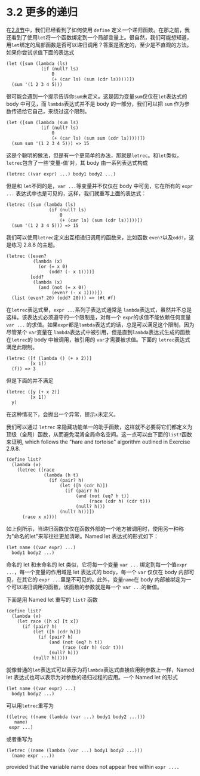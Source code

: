 # 3.2 更多的递归

在[2.8节](../chapter02/2-8.md)中，我们已经看到了如何使用 `define` 定义一个递归函数。在那之前，我还看到了使用`let`将一个函数绑定到一个局部变量上。很自然，我们可能想知道，用`let`绑定的局部函数是否可以递归调用？答案是否定的，至少是不直观的方法。如果你尝试求值下面的表达式

```
(let ([sum (lambda (ls)
             (if (null? ls)
                 0
                 (+ (car ls) (sum (cdr ls)))))])
  (sum '(1 2 3 4 5)))
```

很可能会遇到一个提示告诉你`sum`未定义。这是因为变量`sum`仅仅在`let`表达式的 body 中可见，而 `lambda`表达式并不是 body 的一部分，我们可以把 `sum` 作为参数传递给它自己，来绕过这个限制。

```
(let ([sum (lambda (sum ls)
             (if (null? ls)
                 0
                 (+ (car ls) (sum sum (cdr ls)))))])
  (sum sum '(1 2 3 4 5))) => 15 
```

这是个聪明的做法，但是有一个更简单的办法，那就是`letrec`。和`let`类似，`letrec`包含了一些'变量-值'对，其 body 由一系列表达式构成

```
(letrec ((var expr) ...) body1 body2 ...)
```

但是和 `let`不同的是，`var ...`等变量并不仅仅在 body 中可见，它在所有的 `expr ...` 表达式中也是可见的，这样，我们就重写上面的表达式：

```
(letrec ([sum (lambda (ls)
                (if (null? ls)
                    0
                    (+ (car ls) (sum (cdr ls)))))])
  (sum '(1 2 3 4 5))) => 15
```

我们可以使用`letrec`定义出互相递归调用的函数来，比如函数 `even?`以及`odd?`，这是练习 2.8.6 的主题。

```
(letrec ([even?
          (lambda (x)
            (or (= x 0)
                (odd? (- x 1))))]
         [odd?
          (lambda (x)
            (and (not (= x 0))
                 (even? (- x 1))))])
  (list (even? 20) (odd? 20))) => (#t #f)
```

在`letrec`表达式里，`expr ...`系列子表达式通常是 `lambda`表达式，虽然并不总是这样。该表达式必须遵守的一个限制是，对每一个 `expr`的求值不能依赖任何变量 `var ...` 的求值。如果`expr`都是`lambda`表达式的话，总是可以满足这个限制，因为尽管某个 `var`变量在 `lambda`表达式中被引用，但是直到`lambda`表达式生成的函数在`letrec`的 body 中被调用，被引用的 `var`才需要被求值。下面的 `letrec`表达式满足此限制。

```
(letrec ([f (lambda () (+ x 2))]
         [x 1])
  (f)) => 3
```

但是下面的并不满足

```
(letrec ([y (+ x 2)]
         [x 1])
  y)
```

在这种情况下，会抛出一个异常，提示`x`未定义。

我们可以通过 `letrec` 来隐藏功能单一的助手函数，这样就不必要将它们都定义为顶级（全局）函数，从而避免混淆全局命名空间。这一点可以由下面的`list?`函数来证明, which follows the "hare and tortoise" algorithm outlined in Exercise 2.9.8. 

```
(define list?
  (lambda (x)
    (letrec ([race
              (lambda (h t)
                (if (pair? h)
                    (let ([h (cdr h)])
                      (if (pair? h)
                          (and (not (eq? h t))
                               (race (cdr h) (cdr t)))
                          (null? h)))
                    (null? h)))])
      (race x x))))
```

如上例所示，当递归函数仅仅在函数外部的一个地方被调用时，使用另一种称为"命名的let"来写往往更加清晰。Named let 表达式的形式如下：

```
(let name ((var expr) ...)
  body1 body2 ...)
```

命名的 let 和未命名的 let 类似，它将每一个变量 `var ...` 绑定到每一个值`expr ...`，每一个变量的作用域是 let 表达式的 body，每一个 `var` 仅仅在 body 内部可见，在其它的 `expr ...`里是不可见的。此外，变量`name`在 body 内部被绑定为一个可以递归调用的函数，该函数的参数就是每一个 `var ...`的新值。

下面是用 Named let 重写的 `list?` 函数

```
(define list?
  (lambda (x)
    (let race ([h x] [t x])
      (if (pair? h)
          (let ([h (cdr h)])
            (if (pair? h)
                (and (not (eq? h t))
                     (race (cdr h) (cdr t)))
                (null? h)))
          (null? h)))))
```

就像普通的`let`表达式可以表示为将`lambda`表达式直接应用到参数上一样，Named let 表达式也可以表示为对参数的递归过程的应用。一个 Named let 的形式

```
(let name ((var expr) ...)
  body1 body2 ...)
```

可以用`letrec`重写为

```
((letrec ((name (lambda (var ...) body1 body2 ...)))
   name)
 expr ...)
```

或者重写为

```
(letrec ((name (lambda (var ...) body1 body2 ...)))
  (name expr ...))
```

provided that the variable name does not appear free within `expr ....` 

